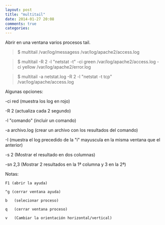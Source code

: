 ```yaml
---
layout: post
title: "multitail"
date: 2014-01-27 20:08
comments: true
categories: 
---
```

Abrir en una ventana varios procesos tail.

>$ multitail /var/log/messagess /var/log/apache2/access.log

>$ multitail -R 2 -l "netstat -t" -ci green /var/log/apache2/access.log -ci yellow /var/log/apache2/error.log

>$ multitail -a netstat.log -R 2 -l "netstat -t tcp" /var/log/apache/access.log 

Algunas opciones:

-ci red (muestra los log en rojo)

-R 2     (actualiza cada 2 segundo)

-l "comando"  (incluir un comando)

-a archivo.log  (crear un archivo con los resultados del comando)

-I  (muestra el log precedido de la "i" mayuscula en la misma ventana que el anterior)

-s 2   (Mostrar el resultado en dos columnas)

-sn 2,3  (Mostrar 2 resultados en la 1ª columna y 3 en la 2ª)

Notas:

	F1 (abrir la ayuda)

	^g (cerrar ventana ayuda)

	b   (selecionar proceso)

	q   (cerrar ventana proceso)

	v   (Cambiar la orientación horizontal/vertical)

